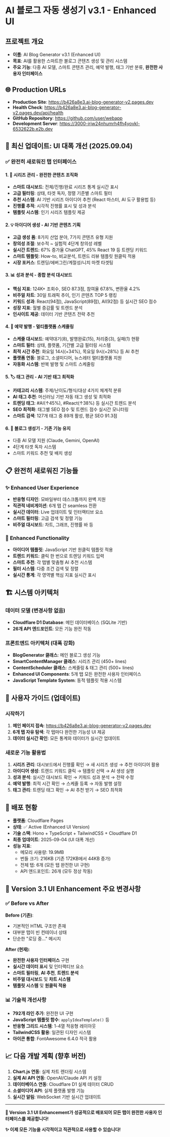 # AI 블로그 자동 생성기 v3.1 - Enhanced UI

## 프로젝트 개요
- **이름**: AI Blog Generator v3.1 (Enhanced UI)
- **목표**: AI를 활용한 스마트한 블로그 콘텐츠 생성 및 관리 시스템
- **주요 기능**: 다중 AI 모델, 스마트 콘텐츠 관리, 예약 발행, 태그 기반 분류, **완전한 사용자 인터페이스**

## 🌐 Production URLs
- **Production Site**: https://b426a8e3.ai-blog-generator-v2.pages.dev
- **Health Check**: https://b426a8e3.ai-blog-generator-v2.pages.dev/api/health
- **GitHub Repository**: https://github.com/user/webapp
- **Development Server**: https://3000-irjw24nhumrh4fh4yovkl-6532622b.e2b.dev

## 🎨 **최신 업데이트: UI 대폭 개선** (2025.09.04)

### ✅ **완전히 새로워진 탭 인터페이스**

#### 1. **🔖 시리즈 관리** - 완전한 콘텐츠 조직화
- **스마트 대시보드**: 전체/진행/완료 시리즈 통계 실시간 표시
- **고급 필터링**: 상태, 타겟 독자, 정렬 기준별 스마트 필터
- **추천 시스템**: AI 기반 시리즈 아이디어 추천 (React 마스터, AI 도구 활용법 등)
- **진행률 추적**: 시각적 진행률 표시 및 성과 분석
- **템플릿 시스템**: 인기 시리즈 템플릿 제공

#### 2. **💡 아이디어 생성** - AI 기반 콘텐츠 기획
- **고급 생성 폼**: 8가지 산업 분야, 7가지 콘텐츠 유형 지원
- **창의성 조절**: 보수적 ~ 실험적 4단계 창의성 레벨
- **실시간 트렌드**: 67% 증가율 ChatGPT, 45% React 19 등 트렌딩 키워드
- **스마트 템플릿**: How-to, 비교분석, 트렌드 리뷰 템플릿 원클릭 적용
- **시장 포커스**: 트렌딩/에버그린/계절성/니치 마켓 타겟팅

#### 3. **📊 성과 분석** - 종합 분석 대시보드  
- **핵심 지표**: 124K+ 조회수, SEO 87.3점, 참여율 67.8%, 변환율 4.2%
- **비주얼 차트**: 30일 트래픽 추이, 인기 콘텐츠 TOP 5 랭킹
- **키워드 성과**: React(94점), JavaScript(89점), AI(92점) 등 실시간 SEO 점수
- **성장 지표**: 월별 증감률 및 트렌드 분석
- **인사이트 제공**: 데이터 기반 콘텐츠 전략 추천

#### 4. **📅 예약 발행** - 멀티플랫폼 스케줄링
- **스케줄 대시보드**: 예약대기(8), 발행완료(15), 처리중(3), 실패(1) 현황
- **스마트 필터**: 상태, 플랫폼, 기간별 고급 필터링 시스템
- **최적 시간 추천**: 화요일 14시(+34%), 목요일 9시(+28%) 등 AI 추천
- **플랫폼 연동**: 블로그, 소셜미디어, 뉴스레터 멀티플랫폼 지원
- **자동화 시스템**: 반복 발행 및 스마트 스케줄링

#### 5. **🏷️ 태그 관리** - AI 기반 태그 최적화
- **카테고리 시스템**: 주제/난이도/형식/대상 4가지 체계적 분류
- **AI 태그 추천**: 머신러닝 기반 자동 태그 생성 및 최적화
- **트렌딩 태그**: #AI(↑45%), #React(↑38%) 등 실시간 트렌드 분석  
- **SEO 최적화**: 태그별 SEO 점수 및 트렌드 점수 실시간 모니터링
- **스마트 검색**: 127개 태그 중 89개 활성, 평균 SEO 91.3점

#### 6. **🚀 블로그 생성기** - 기존 기능 유지
- 다중 AI 모델 지원 (Claude, Gemini, OpenAI)
- 4단계 타겟 독자 시스템
- 스마트 키워드 추천 및 배치 생성

## 📋 완전히 새로워진 기능들

### ✨ **Enhanced User Experience**
- **반응형 디자인**: 모바일부터 데스크톱까지 완벽 지원
- **직관적 네비게이션**: 6개 탭 간 seamless 전환
- **실시간 데이터**: Live 업데이트 및 인터랙티브 요소
- **스마트 필터링**: 고급 검색 및 정렬 기능
- **비주얼 대시보드**: 차트, 그래프, 진행률 바 등

### 🔧 **Enhanced Functionality**  
- **아이디어 템플릿**: JavaScript 기반 원클릭 템플릿 적용
- **트렌드 키워드**: 클릭 한 번으로 트렌딩 키워드 입력
- **스마트 추천**: 각 탭별 맞춤형 AI 추천 시스템
- **필터 시스템**: 다중 조건 검색 및 정렬
- **실시간 통계**: 각 영역별 핵심 지표 실시간 표시

## 🏗️ 시스템 아키텍처

### 데이터 모델 (변경사항 없음)
- **Cloudflare D1 Database**: 메인 데이터베이스 (SQLite 기반)
- **26개 API 엔드포인트**: 모든 기능 완전 작동

### 프론트엔드 아키텍처 (대폭 강화)
- **BlogGenerator 클래스**: 메인 블로그 생성 기능
- **SmartContentManager 클래스**: 시리즈 관리 (450+ lines)  
- **ContentScheduler 클래스**: 스케줄링 & 태그 관리 (500+ lines)
- **Enhanced UI Components**: 5개 탭 모든 완전한 사용자 인터페이스
- **JavaScript Template System**: 동적 템플릿 적용 시스템

## 🎯 사용자 가이드 (업데이트)

### 시작하기
1. **메인 페이지 접속**: https://b426a8e3.ai-blog-generator-v2.pages.dev
2. **6개 탭 자유 탐색**: 각 탭마다 완전한 기능성 UI 제공
3. **데이터 실시간 확인**: 모든 통계와 데이터가 실시간 업데이트

### 새로운 기능 활용법
1. **시리즈 관리**: 대시보드에서 진행률 확인 → 새 시리즈 생성 → 추천 아이디어 활용
2. **아이디어 생성**: 트렌드 키워드 클릭 → 템플릿 선택 → AI 생성 실행
3. **성과 분석**: 실시간 대시보드 확인 → 키워드 성과 분석 → 전략 수정
4. **예약 발행**: 최적 시간 확인 → 스케줄 등록 → 자동 발행 설정  
5. **태그 관리**: 트렌딩 태그 확인 → AI 추천 받기 → SEO 최적화

## 🚀 배포 현황
- **플랫폼**: Cloudflare Pages
- **상태**: ✅ Active (Enhanced UI Version)
- **기술 스택**: Hono + TypeScript + TailwindCSS + Cloudflare D1
- **최종 업데이트**: 2025-09-04 (UI 대폭 개선)
- **성능 지표**: 
  - 메모리 사용량: 19.9MB
  - 번들 크기: 216KB (기존 172KB에서 44KB 증가)
  - 전체 탭: 6개 (모든 탭 완전한 UI 구현)
  - API 엔드포인트: 26개 (모두 정상 작동)

## 🔄 Version 3.1 UI Enhancement 주요 변경사항

### ✅ **Before vs After**
**Before (기존)**:
- 기본적인 HTML 구조만 존재
- 대부분 탭이 빈 컨테이너 상태  
- 단순한 "로딩 중..." 메시지

**After (현재)**:
- **완전한 사용자 인터페이스** 구현
- **실시간 데이터 표시** 및 인터랙티브 요소
- **스마트 필터링**, **AI 추천**, **트렌드 분석**
- **비주얼 대시보드** 및 **차트 시스템**
- **템플릿 시스템** 및 **원클릭 적용**

### 📊 **기술적 개선사항**
- **792개 라인 추가**: 완전한 UI 구현
- **JavaScript 템플릿 함수**: `applyIdeaTemplate()` 등
- **반응형 그리드 시스템**: 1-4열 적응형 레이아웃
- **TailwindCSS 활용**: 일관된 디자인 시스템
- **아이콘 통합**: FontAwesome 6.4.0 적극 활용

## 📈 다음 개발 계획 (향후 버전)
1. **Chart.js 연동**: 실제 차트 렌더링 시스템
2. **실제 AI API 연동**: OpenAI/Claude API 키 설정
3. **데이터베이스 연동**: Cloudflare D1 실제 데이터 CRUD
4. **소셜미디어 API**: 실제 플랫폼 발행 기능
5. **실시간 알림**: WebSocket 기반 실시간 업데이트

---

**🎉 Version 3.1 UI Enhancement가 성공적으로 배포되어 모든 탭이 완전한 사용자 인터페이스를 제공합니다!**

**✨ 이제 모든 기능을 시각적이고 직관적으로 사용할 수 있습니다!**